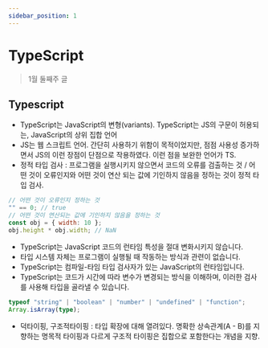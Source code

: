 ```yaml
---
sidebar_position: 1
---
```


# TypeScript

> 1월 둘째주 글

## Typescript

- TypeScript는 JavaScript의 변형(variants). TypeScript는 JS의 구문이 허용되는, JavaScript의 상위 집합 언어
- JS는 웹 스크립트 언어. 간단히 사용하기 위함이 목적이었지만, 점점 사용성 증가하면서 JS의 이런 장점이 단점으로 작용하였다. 이런 점을 보완한 언어가 TS.
- 정적 타입 검사 : 프로그램을 실행시키지 않으면서 코드의 오류를 검출하는 것 / 어떤 것이 오류인지와 어떤 것이 연산 되는 값에 기인하지 않음을 정하는 것이 정적 타입 검사.

```js
// 어떤 것이 오류인지 정하는 것
"" == 0; // true
// 어떤 것이 연산되는 값에 기인하지 않음을 정하는 것
const obj = { width: 10 };
obj.height * obj.width; // NaN
```

- TypeScript는 JavaScript 코드의 런타임 특성을 절대 변화시키지 않습니다.
- 타입 시스템 자체는 프로그램이 실행될 때 작동하는 방식과 관련이 없습니다.
- TypeScript는 컴파일-타임 타입 검사자가 있는 JavaScript의 런타임입니다.
- TypeScript는 코드가 시간에 따라 변수가 변경되는 방식을 이해하며, 이러한 검사를 사용해 타입을 골라낼 수 있습니다.

```ts
typeof "string" | "boolean" | "number" | "undefined" | "function";
Array.isArray(type);
```

- 덕타이핑, 구조적타이핑 : 타입 확장에 대해 열려있다. 명확한 상속관계(A - B)를 지향하는 명목적 타이핑과 다르게 구조적 타이핑은 집합으로 포함한다는 개념을 지향.
